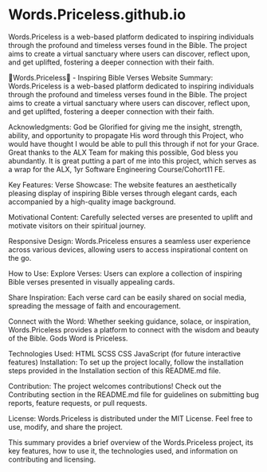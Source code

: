 # Words.Priceless.github.io
Words.Priceless is a web-based platform dedicated to inspiring individuals through the profound and timeless verses found in the Bible. The project aims to create a virtual sanctuary where users can discover, reflect upon, and get uplifted, fostering a deeper connection with their faith.

💜Words.Priceless📖 - Inspiring Bible Verses Website
Summary:
Words.Priceless is a web-based platform dedicated to inspiring individuals through the profound and timeless verses found in the Bible. The project aims to create a virtual sanctuary where users can discover, reflect upon, and get uplifted, fostering a deeper connection with their faith.

Acknowledgments:
God be Glorified for giving me the insight, strength, ability, and opportunity to propagate His word through this Project, who would have thought I would be able to pull this through if not for your Grace. Great thanks to the ALX Team for making this possible, God bless you abundantly. It is great putting a part of me into this project, which serves as a wrap for the ALX, 1yr Software Engineering Course/Cohort11 FE.

Key Features:
Verse Showcase: The website features an aesthetically pleasing display of inspiring Bible verses through elegant cards, each accompanied by a high-quality image background.

Motivational Content: Carefully selected verses are presented to uplift and motivate visitors on their spiritual journey.

Responsive Design: Words.Priceless ensures a seamless user experience across various devices, allowing users to access inspirational content on the go.

How to Use:
Explore Verses: Users can explore a collection of inspiring Bible verses presented in visually appealing cards.

Share Inspiration: Each verse card can be easily shared on social media, spreading the message of faith and encouragement.

Connect with the Word: Whether seeking guidance, solace, or inspiration, Words.Priceless provides a platform to connect with the wisdom and beauty of the Bible. Gods Word is Priceless.

Technologies Used:
HTML
SCSS
CSS
JavaScript (for future interactive features)
Installation:
To set up the project locally, follow the installation steps provided in the Installation section of this README.md file.

Contribution:
The project welcomes contributions! Check out the Contributing section in the README.md file for guidelines on submitting bug reports, feature requests, or pull requests.

License:
Words.Priceless is distributed under the MIT License. Feel free to use, modify, and share the project.

This summary provides a brief overview of the Words.Priceless project, its key features, how to use it, the technologies used, and information on contributing and licensing.
